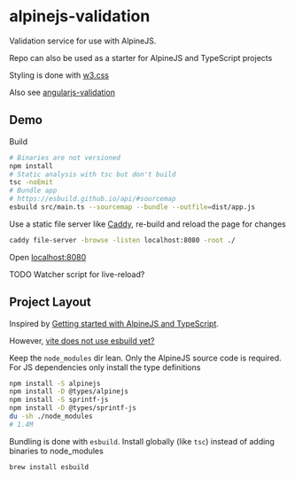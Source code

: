 # alpinejs-validation

Validation service for use with AlpineJS.

Repo can also be used as a starter for AlpineJS and TypeScript projects

Styling is done with [w3.css](https://www.w3schools.com/w3css)

Also see [angularjs-validation](https://github.com/mozey/angularjs-validation)


## Demo

Build
```bash
# Binaries are not versioned
npm install 
# Static analysis with tsc but don't build
tsc -noEmit 
# Bundle app
# https://esbuild.github.io/api/#sourcemap
esbuild src/main.ts --sourcemap --bundle --outfile=dist/app.js
```

Use a static file server like [Caddy](https://caddy.community/),
re-build and reload the page for changes
```bash
caddy file-server -browse -listen localhost:8080 -root ./
```

Open [localhost:8080](http://localhost:8080)

TODO Watcher script for live-reload?


## Project Layout

Inspired by [Getting started with AlpineJS and TypeScript](https://archive.ph/3uBQM).

However, [vite does not use esbuild yet?](https://vitejs.dev/guide/why.html#why-not-bundle-with-esbuild)

Keep the `node_modules` dir lean. Only the AlpineJS source code is required. For JS dependencies only install the type definitions
```bash
npm install -S alpinejs
npm install -D @types/alpinejs
npm install -S sprintf-js
npm install -D @types/sprintf-js
du -sh ./node_modules
# 1.4M
```

Bundling is done with `esbuild`. Install globally (like `tsc`) instead of adding binaries to node_modules
```bash
brew install esbuild
```


